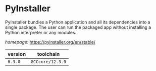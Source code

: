 # PyInstaller

PyInstaller bundles a Python application and all its dependencies into a single package.  The user can run the packaged app without installing a Python interpreter or any modules.

*homepage*: <https://pyinstaller.org/en/stable/>

version | toolchain
--------|----------
``6.3.0`` | ``GCCcore/12.3.0``
